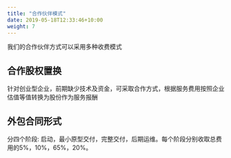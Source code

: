```yaml
---
title: "合作伙伴模式"
date: 2019-05-18T12:33:46+10:00
weight: 7
---
```


我们的合作伙伴方式可以采用多种收费模式

## 合作股权置换
针对创业型企业，前期缺少技术及资金，可采取合作方式，根据服务费用按照企业估值等值转换为股份作为服务报酬

## 外包合同形式
分四个阶段: 启动，最小原型交付，完整交付，后期运维。每个阶段分别收取总费用的5%，10%，65%，20%。